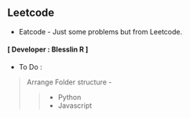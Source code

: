 ## Leetcode
- Eatcode - Just some problems but from Leetcode.
#### [ Developer : Blesslin R ]

- To Do : 
>Arrange Folder structure -  
>>
>>- Python
>>- Javascript
